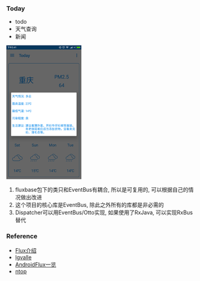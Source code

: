 
### Today

+ todo
+ 天气查询
+ 新闻

![Today](image/flux0.png)

1. fluxbase包下的类只和EventBus有耦合, 所以是可复用的, 可以根据自己的情况做出改进
2. 这个项目的核心库是EventBus, 除此之外所有的库都是非必需的
3. Dispatcher可以用EventBus/Otto实现, 如果使用了RxJava, 可以实现RxBus替代

### Reference

+ [Flux介绍](https://github.com/Kermit95/Today/wiki)
+ [lgvalle](https://github.com/lgvalle/android-flux-todo-app)
+ [AndroidFlux一览](http://androidflux.github.io/docs/overview.html#content)
+ [ntop](http://www.jianshu.com/p/896ce1a8e4ed)
